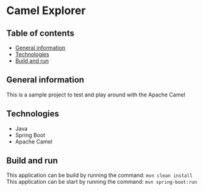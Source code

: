 # Camel Explorer

## Table of contents
* [General information](https://github.com/TheFluyter/camelExplorer#general-information)
* [Technologies](https://github.com/TheFluyter/camelExplorer#technologies)
* [Build and run](https://github.com/TheFluyter/camelExplorer#build-and-run)

## General information
This is a sample project to test and play around with the Apache Camel

## Technologies
* Java
* Spring Boot
* Apache Camel

## Build and run
This application can be build by running the command: ```mvn clean install```<br>
This application can be start by running the command: ```mvn spring-boot:run```<br>
